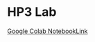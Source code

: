 # HP3 Lab

[Google Colab NotebookLink](https://colab.research.google.com/drive/1Vu7nwS-_URXO7zedahmyRM9RsKpZp4Jy)
